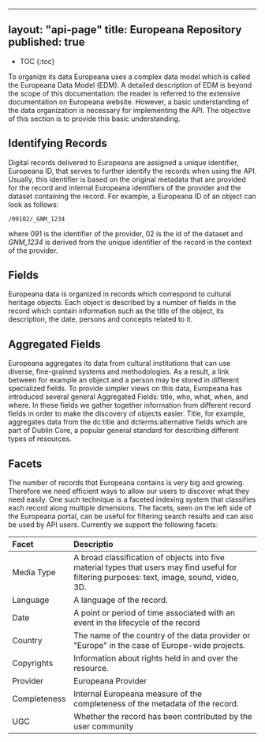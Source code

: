 
---
layout: "api-page"
title: Europeana Repository
published: true
---

* TOC
{:toc}

To organize its data Europeana uses a complex data model which is called the Europeana Data Model (EDM). A detailed description of EDM is beyond the scope of this documentation: the reader is referred to the extensive documentation on Europeana website. However, a basic understanding of the data organization is necessary for implementing the API. The objective of this section is to provide this basic understanding.

## Identifying Records

Digital records delivered to Europeana are assigned a unique identifier, Europeana ID, that serves to further identify the records when using the API. Usually, this identifier is based on the original metadata that are provided for the record and internal Europeana identifiers of the provider and the dataset containing the record. For example, a Europeana ID of an object can look as follows:

    /09102/_GNM_1234

where 091 is the identifier of the provider, 02 is the id of the dataset and _GNM_1234_ is derived from the unique identifier of the record in the context of the provider.

## Fields

Europeana data is organized in records which correspond to cultural heritage objects. Each object is described by a number of fields in the record which contain information such as the title of the object, its description, the date, persons and concepts related to it.

## Aggregated Fields

Europeana aggregates its data from cultural institutions that can use diverse, fine-grained systems and methodologies. As a result, a link between for example an object and a person may be stored in different specialized fields. To provide simpler views on this data, Europeana has introduced several general Aggregated Fields: title, who, what, when, and where. In these fields we gather together information from different record fields in order to make the discovery of objects easier. Title, for example, aggregates data from the dc:title and dcterms:alternative fields which are part of Dublin Core, a popular general standard for describing different types of resources.

## Facets

The number of records that Europeana contains is very big and growing. Therefore we need efficient ways to allow our users to discover what they need easily. One such technique is a faceted indexing system that classifies each record along multiple dimensions. The facets, seen on the left side of the Europeana portal, can be useful for filtering search results and can also be used by API users. Currently we support the following facets:

| Facet | Descriptio | 
|:-------------|:-------------|
| Media Type  |	A broad classification of objects into five material types that users may find useful for filtering purposes: text, image, sound, video, 3D. |
|Language |	A language of the record. |
|Date |	A point or period of time associated with an event in the lifecycle of the record |
|Country |	The name of the country of the data provider or "Europe" in the case of Europe-wide projects. |
|Copyrights |	Information about rights held in and over the resource. |
|Provider |	Europeana Provider |
|Completeness |	Internal Europeana measure of the completeness of the metadata of the record. |
|UGC	| Whether the record has been contributed by the user community |


